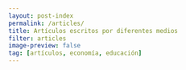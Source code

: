 ```yaml
---
layout: post-index
permalink: /articles/
title: Artículos escritos por diferentes medios
filter: articles
image-preview: false
tag: [artículos, economía, educación]
---
```


